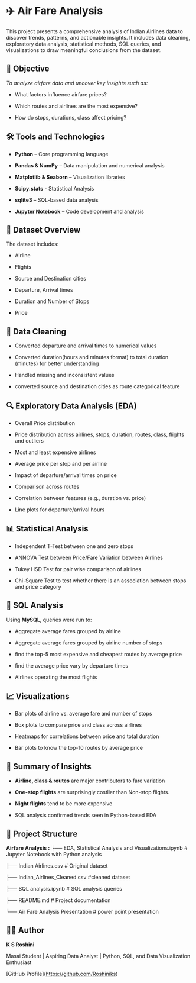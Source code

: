 # ✈️ Air Fare Analysis

This project presents a comprehensive analysis of Indian Airlines data to discover trends, patterns, and actionable insights. It includes data cleaning, exploratory data analysis, statistical methods, SQL queries, and visualizations to draw meaningful conclusions from the dataset.

## 🎯 Objective

*To analyze airfare data and uncover key insights such as:*

- What factors influence airfare prices?

- Which routes and airlines are the most expensive?

- How do stops, durations, class affect pricing?

## 🛠️ Tools and Technologies

- **Python** – Core programming language

- **Pandas & NumPy** – Data manipulation and numerical analysis

- **Matplotlib & Seaborn** – Visualization libraries

- **Scipy.stats** - Statistical Analysis

- **sqlite3** – SQL-based data analysis

- **Jupyter Notebook** – Code development and analysis


## 📁 Dataset Overview

The dataset includes:

- Airline

- Flights

- Source and Destination cities

- Departure, Arrival times

- Duration and Number of Stops

- Price

## 🧹 Data Cleaning

- Converted departure and arrival times to numerical values

- Converted duration(hours and minutes format) to total duration (minutes) for better understanding

- Handled missing and inconsistent values

- converted source and destination cities as route categorical feature

## 🔍 Exploratory Data Analysis (EDA)

- Overall Price distribution

- Price distribution across airlines, stops, duration, routes, class, flights and outliers

- Most and least expensive airlines

- Average price per stop and per airline

- Impact of departure/arrival times on price

- Comparison across routes

- Correlation between features (e.g., duration vs. price)

- Line plots for departure/arrival hours

## 📊 Statistical Analysis

- Independent T-Test between one and zero stops

- ANNOVA Test between Price/Fare Variation between Airlines

- Tukey HSD Test for pair wise comparison of airlines

- Chi-Square Test to test whether there is an association between stops and price category

## 🧾 SQL Analysis

Using **MySQL**, queries were run to:

- Aggregate average fares grouped by airline

- Aggregate average fares grouped by airline number of stops

- find the top-5 most expensive and cheapest routes by average price

- find the average price vary by departure times

- Airlines operating the most flights

## 📈 Visualizations

- Bar plots of airline vs. average fare and number of stops

- Box plots to compare price and class across airlines

- Heatmaps for correlations between price and total duration

- Bar plots to know the top-10 routes by average price

## 📌 Summary of Insights

- **Airline, class & routes** are major contributors to fare variation

- **One-stop flights** are surprisingly costlier than Non-stop flights.

- **Night flights** tend to be more expensive

- SQL analysis confirmed trends seen in Python-based EDA

## 📂 Project Structure

**Airfare Analysis :**
├── EDA, Statistical Analysis and Visualizations.ipynb # Jupyter Notebook with Python analysis

├── Indian Airlines.csv # Original dataset

├── Indian_Airlines_Cleaned.csv #cleaned dataset

├── SQL analysis.ipynb # SQL analysis queries

├── README.md # Project documentation

└── Air Fare Analysis Presentation # power point presentation

## 🙋‍♀️ Author

**K S Roshini**

Masai Student | Aspiring Data Analyst | Python, SQL, and Data Visualization Enthusiast

\[GitHub Profile\](https://github.com/Roshiniks)
